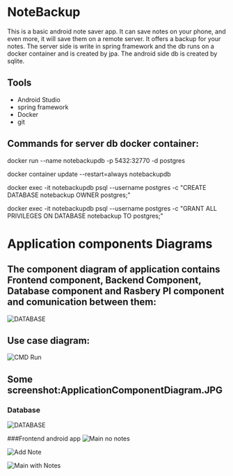 # NoteBackup

This is a basic android note saver app. It can save notes on your phone, and even more, it will save them on
a remote server. It offers a backup for your notes. The server side is write in spring framework and the db 
runs on a docker container and is created by jpa. The android side db is created by sqlite.

## Tools 

- Android Studio
- spring framework
- Docker
- git

## Commands for server db docker container:

docker run --name notebackupdb -p 5432:32770 -d postgres

docker container update --restart=always notebackupdb

docker exec -it notebackupdb psql --username postgres -c "CREATE DATABASE notebackup OWNER postgres;"

docker exec -it notebackupdb psql --username postgres -c "GRANT ALL PRIVILEGES ON DATABASE notebackup TO postgres;"

# Application components Diagrams

## The component diagram of application contains Frontend component, Backend Component, Database component and Rasbery PI component and comunication between them:

![DATABASE](https://github.com/RaulDr/NoteBackup/blob/master/res_images/ApplicationComponentDiagram.JPG)

## Use case diagram:

![CMD Run](https://github.com/RaulDr/AccessGatewayManagerQRApp/blob/develop/Pics/https://github.com/RaulDr/NoteBackup/blob/master/res_images/UscaseDiagram.JPG)

## Some screenshot:ApplicationComponentDiagram.JPG
### Database
![DATABASE](https://github.com/RaulDr/NoteBackup/blob/master/res_images/2018-12-31_15h13_13.png)

###Frontend android app
![Main no notes](https://github.com/RaulDr/NoteBackup/blob/master/res_images/Screenshot_20181231-151026_NotesBackup.jpg)

![Add Note](https://github.com/RaulDr/NoteBackup/blob/master/res_images/Screenshot_20181231-151040_NotesBackup.jpg)

![Main with Notes](https://github.com/RaulDr/NoteBackup/blob/master/res_images/Screenshot_20181231-151237_NotesBackup.jpg)